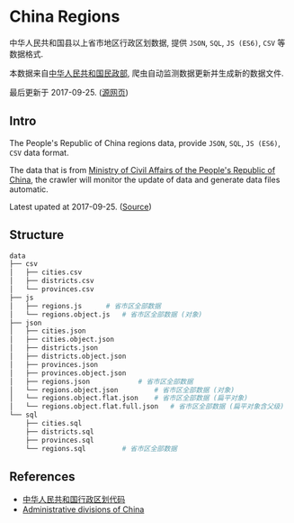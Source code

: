 # China Regions

中华人民共和国县以上省市地区行政区划数据, 提供 `JSON`, `SQL`, `JS (ES6)`, `CSV` 等数据格式.

本数据来自[中华人民共和国民政部][1], 爬虫自动监测数据更新并生成新的数据文件.

最后更新于 2017-09-25. ([源网页][2])

## Intro

The People's Republic of China regions data, provide `JSON`, `SQL`, `JS (ES6)`, `CSV` data format.

The data that is from [Ministry of Civil Affairs of the People's Republic of China][1], the crawler will monitor the update of data and generate data files automatic.

Latest upated at 2017-09-25. ([Source][2])

## Structure
```bash
data
├── csv
│   ├── cities.csv
│   ├── districts.csv
│   └── provinces.csv
├── js
│   ├── regions.js 		# 省市区全部数据
│   └── regions.object.js 	# 省市区全部数据 (对象)
├── json
│   ├── cities.json
│   ├── cities.object.json
│   ├── districts.json
│   ├── districts.object.json
│   ├── provinces.json
│   ├── provinces.object.json
│   ├── regions.json 			# 省市区全部数据
│   └── regions.object.json 		# 省市区全部数据 (对象)
│   └── regions.object.flat.json 	# 省市区全部数据 (扁平对象)
│   └── regions.object.flat.full.json 	# 省市区全部数据 (扁平对象含父级)
└── sql
    ├── cities.sql
    ├── districts.sql
    ├── provinces.sql
    └── regions.sql 		# 省市区全部数据
```

## References

- [中华人民共和国行政区划代码][1]
- [Administrative divisions of China][3]

[1]: http://www.mca.gov.cn/article/sj/tjbz/a/
[2]: http://www.mca.gov.cn/article/sj/tjbz/a/2017/20178/201709251028.html
[3]: https://en.wikipedia.org/wiki/Administrative_divisions_of_China
